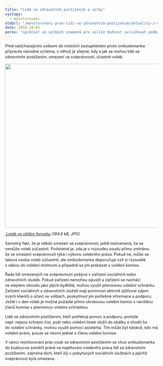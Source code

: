 ```yaml
---
title: "Lidé se zdravotním postižením a volby"
vystupy:
  - monitorovani
oldUrl: "/monitorovani-prav-lidi-se-zdravotnim-postizenim/aktuality-z-monitorovani/aktuality-z-monitorovani-2018/lide-se-zdravotnim-postizenim-a-volby-1/"
date: 2018-10-02
perex: "<p>Účast ve volbách znamená pro voliče možnost ovlivňovat podmínky svého života, spoluutvářet místo, kde žijí. Má tedy pro lidi se zdravotním postižením stejně zásadní význam, jako pro kohokoli jiného. Pro lidi se zdravotním postižením navíc představuje i jeden ze znaků jejich rovnoprávného postavení a začlenění do společnosti. Přesto v souvislosti s každými volbami vyvstane otázka volební účasti lidí s omezenou svéprávností.</p>"
---
```


<!-- imported from the old website -->

<p style="line-height: 17.92px; font-size: 12.8px;">Před nadcházejícími volbami do místních zastupitelstev proto ombudsmanka připravila návodné schéma, z něhož je zřejmé, kdy a jak se mohou lidé se zdravotním postižením, omezení ve svéprávnosti, účastnit voleb.</p><p style="line-height: 17.92px; font-size: 12.8px;"><img src="https://www.ochrance.cz/uploads/RTEmagicC_volby_01.jpg.jpg" width="630" height="539" alt="" /></p><p style="line-height: 17.92px; font-size: 12.8px;"><i><a title="Otevření do nového okna" href="/uploads-import/CRPD/obrazky/volby-velke.jpg" target="_blank"><img alt="" src="https://www.ochrance.cz/typo3/ext/od_linkdesc/icons/img.gif" class="od_linkdesc_icon" /> Leták ve větším formátu</a> (184.8 kB, JPG)</i></p><p style="line-height: 17.92px; font-size: 12.8px;">Samotný fakt, že je někdo omezen ve svéprávnosti, ještě neznamená, že se nemůže voleb zúčastnit. Podstatné je, zda je v rozsudku soudu přímo zmíněno, že se omezení svéprávnosti týká i výkonu volebního práva. Pokud ne, může se taková osoba voleb zúčastnit, ale ombudsmanka doporučuje vzít si rozsudek s sebou do volební místnosti a případně se jím prokázat u volební komise.</p><p style="line-height: 17.92px; font-size: 12.8px;">Řada lidí omezených ve svéprávnosti pobývá v zařízení sociálních nebo zdravotních služeb. Pokud zařízení nemohou opustit a zařízení se nachází ve stejném obvodu jako jejich bydliště, mohou využít přenosnou volební schránku. Zařízení sociálních a zdravotních služeb mají povinnost aktivně zjišťovat zájem svých klientů o účast ve volbách, poskytnout jim potřebné informace a podporu. Ještě i v den voleb je možné požádat přímo okrskovou volební komisi o návštěvu členů komise s přenosnou volební schránkou.</p><p style="line-height: 17.92px; font-size: 12.8px;">Lidé se zdravotním postižením, kteří potřebují pomoc a podporu, protože např. nejsou schopni číst, psát nebo volební lístek složit do obálky a vhodit ho do volební schránky, mohou využít pomoci asistenta. Tím může být kdokoli, kdo má volební právo, pouze se nesmí jednat o člena volební komise.</p><p style="line-height: 17.92px; font-size: 12.8px;">V rámci monitorování práv osob se zdravotním postižením se chce ombudsmanka do budoucna zaměřit právě na naplňování volebního práva lidí se zdravotním postižením, zejména těch, kteří žijí v pobytových sociálních službách a jejichž svéprávnost byla omezena.</p>
